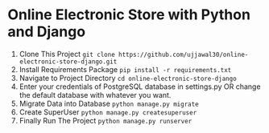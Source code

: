 # Online Electronic Store with Python and Django

1. Clone This Project `git clone https://github.com/ujjawal30/online-electronic-store-django.git`
2. Install Requirements Package `pip install -r requirements.txt`
3. Navigate to Project Directory `cd online-electronic-store-django`
4. Enter your credentials of PostgreSQL database in settings.py OR change the default database with whatever you want.
5. Migrate Data into Database `python manage.py migrate`
6. Create SuperUser `python manage.py createsuperuser`
7. Finally Run The Project `python manage.py runserver`